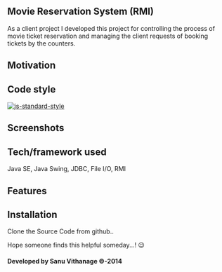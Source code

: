 ## Movie Reservation System (RMI)
As a client project I developed this project for controlling the process of movie ticket reservation
and managing the client requests of booking tickets by the counters.

## Motivation


## Code style
[![js-standard-style](https://img.shields.io/azure-devops/coverage/swellaby/opensource/25.svg)](https://google.com)
 
## Screenshots


## Tech/framework used
Java SE, Java Swing, JDBC, File I/O, RMI

## Features


## Installation


Clone the Source Code from github..

Hope someone finds this helpful someday...! :wink:

#### Developed by Sanu Vithanage ©-2014



